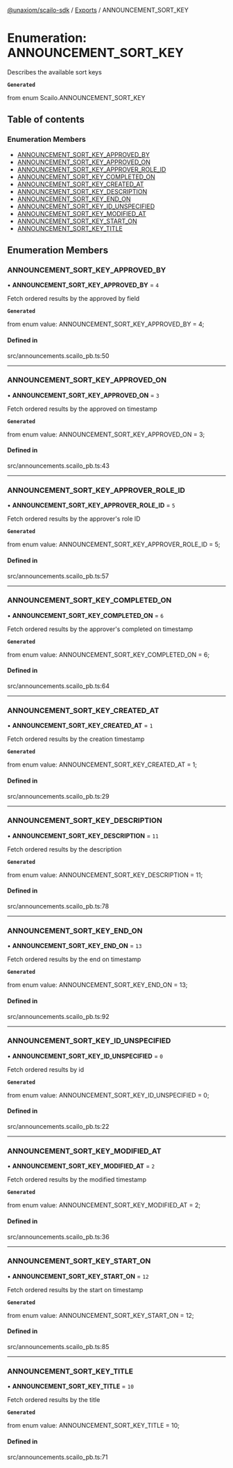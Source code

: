 [@unaxiom/scailo-sdk](../README.md) / [Exports](../modules.md) / ANNOUNCEMENT\_SORT\_KEY

# Enumeration: ANNOUNCEMENT\_SORT\_KEY

Describes the available sort keys

**`Generated`**

from enum Scailo.ANNOUNCEMENT_SORT_KEY

## Table of contents

### Enumeration Members

- [ANNOUNCEMENT\_SORT\_KEY\_APPROVED\_BY](ANNOUNCEMENT_SORT_KEY.md#announcement_sort_key_approved_by)
- [ANNOUNCEMENT\_SORT\_KEY\_APPROVED\_ON](ANNOUNCEMENT_SORT_KEY.md#announcement_sort_key_approved_on)
- [ANNOUNCEMENT\_SORT\_KEY\_APPROVER\_ROLE\_ID](ANNOUNCEMENT_SORT_KEY.md#announcement_sort_key_approver_role_id)
- [ANNOUNCEMENT\_SORT\_KEY\_COMPLETED\_ON](ANNOUNCEMENT_SORT_KEY.md#announcement_sort_key_completed_on)
- [ANNOUNCEMENT\_SORT\_KEY\_CREATED\_AT](ANNOUNCEMENT_SORT_KEY.md#announcement_sort_key_created_at)
- [ANNOUNCEMENT\_SORT\_KEY\_DESCRIPTION](ANNOUNCEMENT_SORT_KEY.md#announcement_sort_key_description)
- [ANNOUNCEMENT\_SORT\_KEY\_END\_ON](ANNOUNCEMENT_SORT_KEY.md#announcement_sort_key_end_on)
- [ANNOUNCEMENT\_SORT\_KEY\_ID\_UNSPECIFIED](ANNOUNCEMENT_SORT_KEY.md#announcement_sort_key_id_unspecified)
- [ANNOUNCEMENT\_SORT\_KEY\_MODIFIED\_AT](ANNOUNCEMENT_SORT_KEY.md#announcement_sort_key_modified_at)
- [ANNOUNCEMENT\_SORT\_KEY\_START\_ON](ANNOUNCEMENT_SORT_KEY.md#announcement_sort_key_start_on)
- [ANNOUNCEMENT\_SORT\_KEY\_TITLE](ANNOUNCEMENT_SORT_KEY.md#announcement_sort_key_title)

## Enumeration Members

### ANNOUNCEMENT\_SORT\_KEY\_APPROVED\_BY

• **ANNOUNCEMENT\_SORT\_KEY\_APPROVED\_BY** = ``4``

Fetch ordered results by the approved by field

**`Generated`**

from enum value: ANNOUNCEMENT_SORT_KEY_APPROVED_BY = 4;

#### Defined in

src/announcements.scailo_pb.ts:50

___

### ANNOUNCEMENT\_SORT\_KEY\_APPROVED\_ON

• **ANNOUNCEMENT\_SORT\_KEY\_APPROVED\_ON** = ``3``

Fetch ordered results by the approved on timestamp

**`Generated`**

from enum value: ANNOUNCEMENT_SORT_KEY_APPROVED_ON = 3;

#### Defined in

src/announcements.scailo_pb.ts:43

___

### ANNOUNCEMENT\_SORT\_KEY\_APPROVER\_ROLE\_ID

• **ANNOUNCEMENT\_SORT\_KEY\_APPROVER\_ROLE\_ID** = ``5``

Fetch ordered results by the approver's role ID

**`Generated`**

from enum value: ANNOUNCEMENT_SORT_KEY_APPROVER_ROLE_ID = 5;

#### Defined in

src/announcements.scailo_pb.ts:57

___

### ANNOUNCEMENT\_SORT\_KEY\_COMPLETED\_ON

• **ANNOUNCEMENT\_SORT\_KEY\_COMPLETED\_ON** = ``6``

Fetch ordered results by the approver's completed on timestamp

**`Generated`**

from enum value: ANNOUNCEMENT_SORT_KEY_COMPLETED_ON = 6;

#### Defined in

src/announcements.scailo_pb.ts:64

___

### ANNOUNCEMENT\_SORT\_KEY\_CREATED\_AT

• **ANNOUNCEMENT\_SORT\_KEY\_CREATED\_AT** = ``1``

Fetch ordered results by the creation timestamp

**`Generated`**

from enum value: ANNOUNCEMENT_SORT_KEY_CREATED_AT = 1;

#### Defined in

src/announcements.scailo_pb.ts:29

___

### ANNOUNCEMENT\_SORT\_KEY\_DESCRIPTION

• **ANNOUNCEMENT\_SORT\_KEY\_DESCRIPTION** = ``11``

Fetch ordered results by the description

**`Generated`**

from enum value: ANNOUNCEMENT_SORT_KEY_DESCRIPTION = 11;

#### Defined in

src/announcements.scailo_pb.ts:78

___

### ANNOUNCEMENT\_SORT\_KEY\_END\_ON

• **ANNOUNCEMENT\_SORT\_KEY\_END\_ON** = ``13``

Fetch ordered results by the end on timestamp

**`Generated`**

from enum value: ANNOUNCEMENT_SORT_KEY_END_ON = 13;

#### Defined in

src/announcements.scailo_pb.ts:92

___

### ANNOUNCEMENT\_SORT\_KEY\_ID\_UNSPECIFIED

• **ANNOUNCEMENT\_SORT\_KEY\_ID\_UNSPECIFIED** = ``0``

Fetch ordered results by id

**`Generated`**

from enum value: ANNOUNCEMENT_SORT_KEY_ID_UNSPECIFIED = 0;

#### Defined in

src/announcements.scailo_pb.ts:22

___

### ANNOUNCEMENT\_SORT\_KEY\_MODIFIED\_AT

• **ANNOUNCEMENT\_SORT\_KEY\_MODIFIED\_AT** = ``2``

Fetch ordered results by the modified timestamp

**`Generated`**

from enum value: ANNOUNCEMENT_SORT_KEY_MODIFIED_AT = 2;

#### Defined in

src/announcements.scailo_pb.ts:36

___

### ANNOUNCEMENT\_SORT\_KEY\_START\_ON

• **ANNOUNCEMENT\_SORT\_KEY\_START\_ON** = ``12``

Fetch ordered results by the start on timestamp

**`Generated`**

from enum value: ANNOUNCEMENT_SORT_KEY_START_ON = 12;

#### Defined in

src/announcements.scailo_pb.ts:85

___

### ANNOUNCEMENT\_SORT\_KEY\_TITLE

• **ANNOUNCEMENT\_SORT\_KEY\_TITLE** = ``10``

Fetch ordered results by the title

**`Generated`**

from enum value: ANNOUNCEMENT_SORT_KEY_TITLE = 10;

#### Defined in

src/announcements.scailo_pb.ts:71
